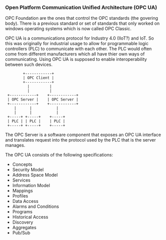 ### Open Platform Communication Unified Architecture (OPC UA)
OPC Foundation are the ones that control the OPC standards (the govering body).
There is a previous standard or set of standards that only worked on windows
operating systems which is now called OPC Classic.

OPC UA is a communications protocol for Industry 4.0 (IIoT?) and IoT. So this
was originally for industrial usage to allow for programmable logic controllers
(PLC) to communicate with each other. The  PLC would often come from different
manufacturers which all have thier own ways of communicating. Using OPC UA is
supposed to enable interoperability between such devices.

```
        +------------+
        | OPC Client |
        +------------+
          |         |
          |         |
 +------------+    +------------+
 | OPC Server |    | OPC Server |
 +------------+    +------------+
    |      |           |
    |      |           |
 +-----+ +-----+    +-----+
 | PLC | | PLC |    | PLC |
 +-----+ +-----+    +-----+

```
The OPC Server is a software component that exposes an OPC UA interface and
translates request into the protocol used by the PLC that is the server manages.


The OPC UA consists of the following specifications:
* Concepts
* Security Model
* Address Space Model
* Services
* Information Model
* Mappings
* Profiles
* Data Access
* Alarms and Conditions
* Programs
* Historical Access
* Discovery
* Aggregates
* Pub/Sub 
